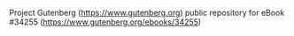 Project Gutenberg (https://www.gutenberg.org) public repository for eBook #34255 (https://www.gutenberg.org/ebooks/34255)

